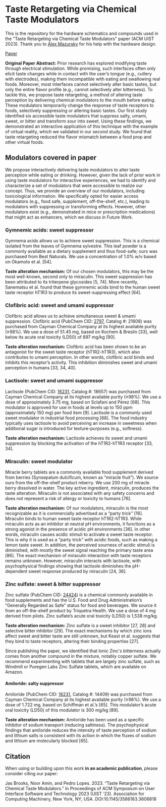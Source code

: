 # Taste Retargeting via Chemical Taste Modulators
This is the repository for the hardware schematics and compounds used in the "Taste Retargeting via Chemical Taste Modulators" paper (ACM UIST 2023). Thank you to [Alex Mazursky](https://www.alexmazursky.com/) for his help with the hardware design.

[Paper](https://lab.plopes.org/published/2023-UIST-TasteRetargeting-AuthorCopy.pdf)

**Original Paper Abstract:** Prior research has explored modifying taste through electrical stimulation. While promising, such interfaces often only elicit taste changes while in contact with the user’s tongue (e.g., cutlery with electrodes), making them incompatible with eating and swallowing real foods. Moreover, most interfaces cannot selectively alter basic tastes, but only the entire flavor profile (e.g., cannot selectively alter bitterness). To tackle this, we propose taste retargeting, a method of altering taste perception by delivering chemical modulators to the mouth before eating. These modulators temporarily change the response of taste receptors to foods, selectively suppressing or altering basic tastes. Our first study identified six accessible taste modulators that suppress salty, umami, sweet, or bitter and transform sour into sweet. Using these findings, we demonstrated an interactive application of this technique with the example of virtual reality, which we validated in our second study. We found that taste retargeting reduced the flavor mismatch between a food prop and other virtual foods.

## Modulators covered in paper
We propose interactively delivering taste modulators to alter taste perception while eating or drinking. However, given the lack of prior work in using taste modulators for interactive experiences, we had to identify and characterize a set of modulators that were accessible to realize our concept. Thus, we provide an overview of our modulators, including toxicological information. We specifically opted for easier access modulators (e.g., food safe, supplement, off-the-shelf, etc.), leading to modulators with suppressing or transforming effects. However, other modulators exist (e.g., demonstrated in mice or prescription medications) that might act as enhancers, which we discuss in Future Work.

### Gymnemic acids: sweet suppressor
Gymnema acids allows us to achieve sweet suppression. This is a chemical isolated from the leaves of Gymnema sylvestre. This leaf powder is a commonly available as a dietary supplement and thus food-safe; ours was purchased from Best Naturals. We use a concentration of 1.0% w/v based on Okamoto et al. [54].

**Taste alteration mechanism:** Of our chosen modulators, this may be the most well-known, second only to miraculin. This sweet suppression has been attributed to its triterpene glycosides [5, 74]. More recently, Sanematsu et al. found that these gymnemic acids bind to the human sweet taste receptor hT1R3 to produce its sweet-suppressing effect [64].

### Clofibric acid: sweet and umami suppressor
Clofibric acid allows us to achieve simultaneous sweet & umami suppression. Clofibric acid (PubChem CID: [2797](https://pubchem.ncbi.nlm.nih.gov/compound/2797), Catalog #: 21608) was purchased from Cayman Chemical Company at its highest available purity (≥98%). We use a dose of 51.45 mg, based on Kochem & Breslin [33], well below its acute oral toxicity (LD50) of 897 mg/kg [90].

**Taste alteration mechanism:** Clofibric acid has been shown to be an antagonist for the sweet taste receptor (hT1R2-hT1R3), which also contributes to umami perception. In other words, clofibric acid binds and inhibits this receptor’s activity. This inhibition diminishes sweet and umami perception in humans [33, 34, 40].

### Lactisole: sweet and umami suppressor
Lactisole (PubChem CID: [16231](https://pubchem.ncbi.nlm.nih.gov/compound/16231), Catalog #: 18657) was purchased from Cayman Chemical Company at its highest available purity (≥98%). We use a dose of approximately 3.75 mg, based on Sclafani and Pérez [68]. This modulator is approved for use in foods at levels up to 150 ppm (approximately 150 mg) per food item [9]. Lactisole is a commonly used sweet modulator in industrial food processing [68]. The food industry typically uses lactisole to avoid perceiving an increase in sweetness when additional sugar is introduced for texture-purposes (e.g., softness).

**Taste alteration mechanism:** Lactisole achieves its sweet and umami suppression by blocking the activation of the hT1R2-hT1R3 receptor [33, 34].

### Miraculin: sweet modulator
Miracle berry tablets are a commonly available food supplement derived from berries (Synsepalum dulcificum, known as “miracle fruit”). We source ours from the off-the-shelf product mberry. We use 200 mg of miracle berry dissolved in water. The key active ingredient, miraculin, produces the taste alteration. Miraculin is not associated with any safety concerns and does not represent a risk of allergy or toxicity to humans [76].

**Taste alteration mechanism:** Of our modulators, miraculin is the most recognizable as it is commercially advertised as a “party trick” [16]. Miraculin binds to human sweet taste receptor hT1R2-hT1R3. While miraculin acts as an inhibitor at neutral pH environments, it functions as a strong agonist in the presence of acidic pH environments [36]. In other words, miraculin causes acidic stimuli to activate a sweet taste receptor. This is why it is used as a “party trick” with acidic foods, such as making a lemon taste sweet. In addition, the perceived sourness of acidic stimuli is diminished, with mostly the sweet signal reaching the primary taste area [86]. The exact mechanism of miraculin interaction with taste receptors remains unknown. However, miraculin interacts with lactisole, with psychophysical findings showing that lactisole diminishes the pH-dependent sweet response produced by miraculin [24, 36].

### Zinc sulfate: sweet & bitter suppressor
Zinc sulfate (PubChem CID: [24424](https://pubchem.ncbi.nlm.nih.gov/compound/24424)) is a chemical commonly available in food supplements and has the U.S. Food and Drug Administration’s “Generally Regarded as Safe” status for food and beverages. We source it from an off-the-shelf product by Triquetra Health. We use a dose of 4 mg derived from pilots. Zinc sulfate’s acute oral toxicity (LD50) is 1,538 mg/kg.

**Taste alteration mechanism:** Zinc sulfate is a sweet inhibitor [27, 28] and selective bitter inhibitor [29]. The exact mechanisms by which zinc ions affect sweet and bitter taste are still unknown, but Keast et al. suggests that they bind to taste receptors, altering their binding properties [27].

Since publishing the paper, we identified that Ionic Zinc's bitterness actually comes from another compound in the mixture, notably copper sulfate. We recommend experimenting with tablets that are largely zinc sulfate, such as Windmill or Puregen Labs Zinc Sulfate tablets, which are available on Amazon.

#### Amiloride: salty suppressor
Amiloride (PubChem CID: [16231](https://pubchem.ncbi.nlm.nih.gov/compound/16231), Catalog #: 14409) was purchased from Cayman Chemical Company at its highest available purity (≥98%). We use a dose of 1.722 mg, based on Schiffman et al.’s [65]. This modulator’s acute oral toxicity (LD50) of this modulator is 300 mg/kg [89].

**Taste alteration mechanism:** Amiloride has been used as a specific inhibitor of sodium transport (reducing saltiness). The psychophysical findings that amiloride reduces the intensity of taste perception of sodium and lithium salts is consistent with its action in which the fluxes of sodium and lithium are molecularly blocked [65].


## Citation
When using or building upon this work **in an academic publication**, please consider citing our paper:

Jas Brooks, Noor Amin, and Pedro Lopes. 2023. “Taste Retargeting via Chemical Taste Modulators.” In Proceedings of ACM Symposium on User Interface Software and Technology 2023 (UIST ’23). Association for Computing Machinery, New York, NY, USA. DOI:10.1145/3586183.3606818
